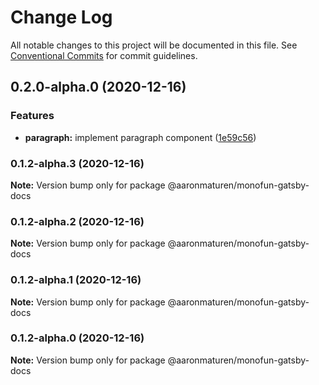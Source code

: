 # Change Log

All notable changes to this project will be documented in this file.
See [Conventional Commits](https://conventionalcommits.org) for commit guidelines.

## 0.2.0-alpha.0 (2020-12-16)


### Features

* **paragraph:** implement paragraph component ([1e59c56](https://github.com/gatsbyjs/gatsby-starter-hello-world/commit/1e59c56c233c5deac37a4415b06be09dd71cd093))



### 0.1.2-alpha.3 (2020-12-16)

**Note:** Version bump only for package @aaronmaturen/monofun-gatsby-docs





### 0.1.2-alpha.2 (2020-12-16)

**Note:** Version bump only for package @aaronmaturen/monofun-gatsby-docs





### 0.1.2-alpha.1 (2020-12-16)

**Note:** Version bump only for package @aaronmaturen/monofun-gatsby-docs





### 0.1.2-alpha.0 (2020-12-16)

**Note:** Version bump only for package @aaronmaturen/monofun-gatsby-docs
